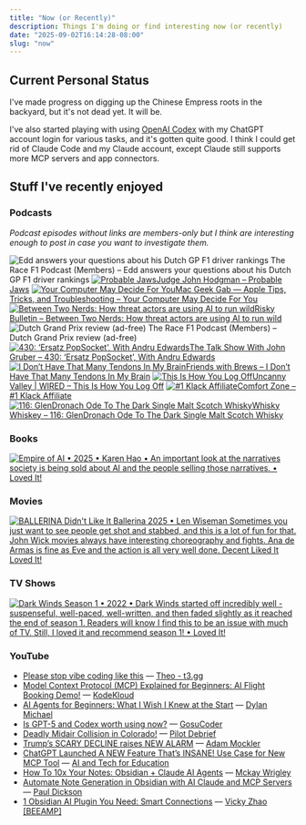 ```yaml
---
title: "Now (or Recently)"
description: Things I'm doing or find interesting now (or recently)
date: "2025-09-02T16:14:28-08:00"
slug: "now"
---
```


## Current Personal Status

I've made progress on digging up the Chinese Empress roots in the backyard, but it's not dead yet. It will be.

I've also started playing with using [OpenAI Codex](https://openai.com/codex/) with my ChatGPT account login for various tasks, and it's gotten quite good. I think I could get rid of Claude Code and my Claude account, except Claude still supports more MCP servers and app connectors.

## Stuff I've recently enjoyed

### Podcasts

*Podcast episodes without links are members-only but I think are interesting enough to post in case you want to investigate them.*
<div class="podcast-episodes">

![Edd answers your questions about his Dutch GP F1 driver rankings](../../assets/images/oc_artwork/5523677556283141-972c0d82-c1ed-4a3d-b5f3-a0cff7b12168.png) The Race F1 Podcast (Members) – Edd answers your questions about his Dutch GP F1 driver rankings
[![Probable Jaws](../../assets/images/oc_artwork/1698966559231548-c02a9ae7-b01f-4a6c-a112-d7224d0d7124.png)](https://overcast.fm/+YJM3o_jjw)[Judge John Hodgman – Probable Jaws](https://overcast.fm/+YJM3o_jjw)
[![Your Computer May Decide For You](../../assets/images/oc_artwork/4102724122993383-8cc2d329-45f0-444c-baa7-30c6ada0c000.png)](https://overcast.fm/+6TZ-X2Yuc)[Mac Geek Gab — Apple Tips, Tricks, and Troubleshooting – Your Computer May Decide For You](https://overcast.fm/+6TZ-X2Yuc)
[![Between Two Nerds: How threat actors are using AI to run wild](../../assets/images/oc_artwork/4031462245930890-69312d59-aea4-4a81-9443-4bbcd2c972d8.png)](https://overcast.fm/+5Sl_MYF4o)[Risky Bulletin – Between Two Nerds: How threat actors are using AI to run wild](https://overcast.fm/+5Sl_MYF4o)
![Dutch Grand Prix review (ad-free)](../../assets/images/oc_artwork/5523677167804654-74ca3014-cea2-4f46-80a3-576991f6f2b5.png) The Race F1 Podcast (Members) – Dutch Grand Prix review (ad-free)
[![430: ‘Ersatz PopSocket’, With Andru Edwards](../../assets/images/oc_artwork/135464083885578-d725bdd9-91ce-4fb6-b14c-221218a8e0ca.png)](https://overcast.fm/+B7NDCZjgo)[The Talk Show With John Gruber – 430: ‘Ersatz PopSocket’, With Andru Edwards](https://overcast.fm/+B7NDCZjgo)
[![I Don’t Have That Many Tendons In My Brain](../../assets/images/oc_artwork/4312413633183237-b71beea3-2f41-457f-a9c6-ed55c8c898a9.png)](https://overcast.fm/+9SHgq6_gU)[Friends with Brews – I Don’t Have That Many Tendons In My Brain](https://overcast.fm/+9SHgq6_gU)
[![This Is How You Log Off](../../assets/images/oc_artwork/4904748090010146-95a4fc58-44f0-4b18-a09f-d593fa8b7e83.png)](https://overcast.fm/+BFs16eeKiI)[Uncanny Valley | WIRED – This Is How You Log Off](https://overcast.fm/+BFs16eeKiI)
[![#1 Klack Affiliate](../../assets/images/oc_artwork/5130549602516360-dbda4be7-fbaf-444d-932b-94ac25153841.png)](https://overcast.fm/+BI6NSqPfYg)[Comfort Zone – #1 Klack Affiliate](https://overcast.fm/+BI6NSqPfYg)
[![116: GlenDronach Ode To The Dark Single Malt Scotch Whisky](../../assets/images/oc_artwork/5287026874544722-bbdfb077-fbd5-449a-b875-c537f5f18c83.png)](https://overcast.fm/+BLIhd7GclI)[Whisky Whiskey – 116: GlenDronach Ode To The Dark Single Malt Scotch Whisky](https://overcast.fm/+BLIhd7GclI)

</div>

### Books

[<span hidden>Empire of AI • 2025 • Karen Hao • An important look at the narratives society is being sold about AI and the people selling those narratives. • Loved It!</span>
![Empire of AI • 2025 • Karen Hao • An important look at the narratives society is being sold about AI and the people selling those narratives. • Loved It!](../../assets/images/posts/png-image4537a0c7710-review-48d5430a-a2f5-4bb7-9a50-e43faa10c2ec.png)](/images/posts/png-image4537a0c7710-review-48d5430a-a2f5-4bb7-9a50-e43faa10c2ec.jpg)

### Movies

[<span hidden>Ballerina • 2025 • Len Wiseman • Sometimes you just want to see people get shot and stabbed, and this is a lot of fun for that. John Wick movies always have interesting choreography and fights. Ana de Armas is fine as Eve and the action is all very well done. • Loved It!</span>
![BALLERINA Didn't Like It Ballerina 2025 • Len Wiseman Sometimes you just want to see people get shot and stabbed, and this is a lot of fun for that. John Wick movies always have interesting choreography and fights. Ana de Armas is fine as Eve and the action is all very well done. Decent Liked It Loved It!](../../assets/images/posts/PngImage4A7CA53B7C0-review-a5e3466d-ac29-4207-a480-7dd4a72f8beb.png)](/images/posts/PngImage4A7CA53B7C0-review-a5e3466d-ac29-4207-a480-7dd4a72f8beb.jpg)

### TV Shows

[<span hidden>Dark Winds Season 1 • 2022 • Dark Winds started off incredibly well - suspenseful, well-paced, well-written, and then faded slightly as it reached the end of season 1. Readers will know I find this to be an issue with much of TV. Still, I loved it and recommend season 1! • Loved It!</span>
![Dark Winds Season 1 • 2022 • Dark Winds started off incredibly well - suspenseful, well-paced, well-written, and then faded slightly as it reached the end of season 1. Readers will know I find this to be an issue with much of TV. Still, I loved it and recommend season 1! • Loved It!](../../assets/images/posts/png-image4e3784f0b70-review-f8dcca30-8b1e-4f3d-9932-c57667120ec4.png)](/images/posts/png-image4e3784f0b70-review-f8dcca30-8b1e-4f3d-9932-c57667120ec4.jpg)

### YouTube

- [Please stop vibe coding like this](https://www.youtube.com/watch?v=6TMPWvPG5GA&t=2s) — [Theo - t3․gg](https://www.youtube.com/@t3dotgg)
- [Model Context Protocol (MCP) Explained for Beginners: AI Flight Booking Demo!](https://www.youtube.com/watch?v=E2DEHOEbzks&t=113s) — [KodeKloud](https://www.youtube.com/@KodeKloud)
- [AI Agents for Beginners: What I Wish I Knew at the Start](https://www.youtube.com/watch?v=CwBzH1yB-Rk&t=63s) — [Dylan Michael](https://www.youtube.com/@DylanMichaelOfficial)
- [Is GPT-5 and Codex worth using now?](https://www.youtube.com/watch?v=9ve82NhYq5A&t=107s) — [GosuCoder](https://www.youtube.com/@GosuCoder)
- [Deadly Midair Collision in Colorado!](https://www.youtube.com/watch?v=p1neHjBau6U) — [Pilot Debrief](https://www.youtube.com/@pilot-debrief)
- [Trump’s SCARY DECLINE raises NEW ALARM](https://www.youtube.com/watch?v=KQyfUenrLEY) — [Adam Mockler](https://www.youtube.com/@adammockler)
- [ChatGPT Launched A NEW Feature That’s INSANE! Use Case for New MCP Tool](https://www.youtube.com/watch?v=Tclw8F1DK_k&t=14s) — [AI and Tech for Education](https://www.youtube.com/@AIandTechforEducation)
- [How To 10x Your Notes: Obsidian + Claude AI Agents](https://www.youtube.com/watch?v=d7Pb73dbcIM&t=52s&pp=0gcJCbIJAYcqIYzv) — [Mckay Wrigley](https://www.youtube.com/@realmckaywrigley)
- [Automate Note Generation in Obsidian with AI Claude and MCP Servers](https://www.youtube.com/watch?v=NnwwpASG1_4&t=944s) — [Paul Dickson](https://www.youtube.com/@PaulDickson7)
- [1 Obsidian AI Plugin You Need: Smart Connections](https://www.youtube.com/watch?v=d30jraaUmeY&t=15s) — [Vicky Zhao [BEEAMP]](https://www.youtube.com/@VickyZhaoBEEAMP)
